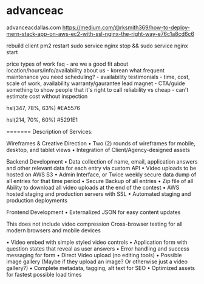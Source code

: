 # advanceac
advanceacdallas.com
https://medium.com/@rksmith369/how-to-deploy-mern-stack-app-on-aws-ec2-with-ssl-nginx-the-right-way-e76c1a8cd6c6

rebuild client
pm2 restart
sudo service nginx stop && sudo service nginx start


price types of work
faq - are we a good fit
about
location/hours/info/availability
about us - korean
what frequent maintenance you need
scheduling? - availability
testimonials - time, cost, scale of work, availability
warranty/gaurantee
lead magnet - CTA/guide something to show people that it's right to call
reliability vs cheap - can't estimate cost without inspection

hsl(347, 78%, 63%)
 #EA5576

hsl(214, 70%, 60%)
 #5291E1

 =======
 Description of Services:


Wireframes & Creative Direction
•              Two (2) rounds of wireframes for mobile, desktop, and tablet views
•              Integration of Client/Agency-designed assets

Backend Development
•              Data collection of name, email, application answers and other relevant data for each entry via custom API
•              Video uploads to be hosted on AWS S3
•              Admin Interface, or Twice weekly secure data dump of all entries for that time period
•              Secure Backup of all entries
•              Zip file of all Ability to download all video uploads at the end of the contest
•              AWS hosted staging and production servers with SSL
•              Automated staging and production deployments
 
Frontend Development
•              Externalized JSON for easy content updates



This does not include video compression
Cross-browser testing for all modern browsers and mobile devices


•              Video embed with simple styled video controls
•              Application form with question states that reveal as user answers
•              Error handling and success messaging for form
•              Direct Video upload (no editing tools)
•              Possible image gallery (Maybe if they upload an image?  Or otherwise just a video gallery?)
•              Complete metadata, tagging, alt text for SEO
•              Optimized assets for fastest possible load times
